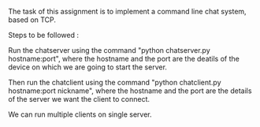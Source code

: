 The task of this assignment is to implement a command line chat system, based on TCP.

Steps to be followed :

Run the chatserver using the command "python chatserver.py hostname:port", where the hostname and the port are the deatils of the device on which we are going to start the server.

Then run the chatclient using the command "python chatclient.py hostname:port nickname", where the hostname and the port are the details of the server we want the client to connect.

We can run multiple clients on single server.
